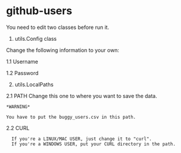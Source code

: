 # github-users

You need to edit two classes before run it.

1. utils.Config class

  Change the following information to your own:

  1.1 Username

  1.2 Password

 2. utils.LocalPaths

  2.1 PATH
    Change this one to where you want to save the data.

    *WARNING*

    You have to put the buggy_users.csv in this path.

  2.2 CURL
  
      If you're a LINUX/MAC USER, just change it to "curl".
      If you're a WINDOWS USER, put your CURL directory in the path.
